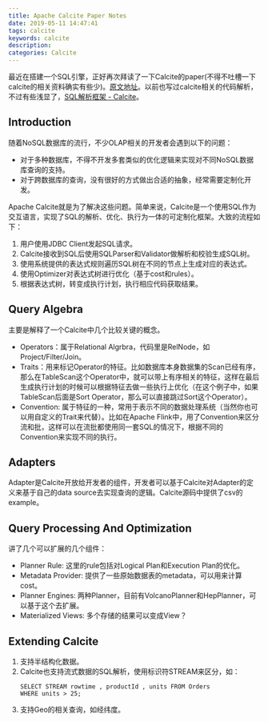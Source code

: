 ```yaml
---
title: Apache Calcite Paper Notes
date: 2019-05-11 14:47:41
tags: calcite
keywords: calcite
description:
categories: Calcite
---
```

最近在搭建一个SQL引擎，正好再次拜读了一下Calcite的paper(不得不吐槽一下calcite的相关资料确实有些少)。[原文地址](https://arxiv.org/abs/1802.10233)。以前也写过calcite相关的代码解析，不过有些浅显了，[SQL解析框架 - Calcite](http://www.liaojiayi.com/calcite/)。


## Introduction 

随着NoSQL数据库的流行，不少OLAP相关的开发者会遇到以下的问题：

* 对于多种数据库，不得不开发多套类似的优化逻辑来实现对不同NoSQL数据库查询的支持。
* 对于跨数据库的查询，没有很好的方式做出合适的抽象，经常需要定制化开发。

Apache Calcite就是为了解决这些问题。简单来说，Calcite是一个使用SQL作为交互语言，实现了SQL的解析、优化、执行为一体的可定制化框架。大致的流程如下：

1. 用户使用JDBC Client发起SQL请求。
2. Calcite接收到SQL后使用SQLParser和Validator做解析和校验生成SQL树。
3. 使用系统提供的表达式规则遍历SQL树在不同的节点上生成对应的表达式。
4. 使用Optimizer对表达式树进行优化（基于cost和rules）。
5. 根据表达式树，转变成执行计划，执行相应代码获取结果。


## Query Algebra

主要是解释了一个Calcite中几个比较关键的概念。

* Operators：属于Relational Algrbra，代码里是RelNode，如Project/Filter/Join。
* Traits：用来标记Operator的特征。比如数据库本身数据集的Scan已经有序，那么在TableScan这个Operator中，就可以带上有序相关的特征，这样在最后生成执行计划的时候可以根据特征去做一些执行上优化（在这个例子中，如果TableScan后面是Sort Operator，那么可以直接跳过Sort这个Operator）。
* Convention: 属于特征的一种，常用于表示不同的数据处理系统（当然你也可以用自定义的Trait来代替）。比如在Apache Flink中，用了Convention来区分流和批，这样可以在流批都使用同一套SQL的情况下，根据不同的Convention来实现不同的执行。


## Adapters      

Adapter是Calcite开放给开发者的组件，开发者可以基于Calcite对Adapter的定义来基于自己的data source去实现查询的逻辑。Calcite源码中提供了csv的example。

## Query Processing And Optimization

讲了几个可以扩展的几个组件：

* Planner Rule: 这里的rule包括对Logical Plan和Execution Plan的优化。
* Metadata Provider: 提供了一些原始数据表的metadata，可以用来计算cost。
* Planner Engines: 两种Planner，目前有VolcanoPlanner和HepPlanner，可以基于这个去扩展。
* Materialized Views: 多个存储的结果可以变成View？

## Extending Calcite


1. 支持半结构化数据。
2. Calcite也支持流式数据的SQL解析，使用标识符STREAM来区分，如：
    ```
    SELECT STREAM rowtime , productId , units FROM Orders
    WHERE units > 25;
    ```
3. 支持Geo的相关查询，如经纬度。

